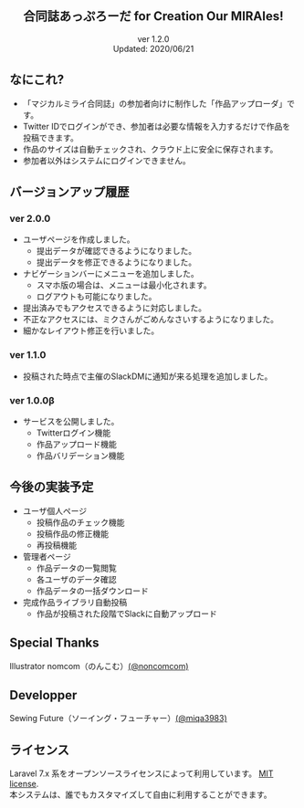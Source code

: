 <h2 align="center">合同誌あっぷろーだ for Creation Our MIRAIes!</h2>

<p align="center">
ver 1.2.0<br>
Updated: 2020/06/21
</p>

## なにこれ?
- 「マジカルミライ合同誌」の参加者向けに制作した「作品アップローダ」です。
- Twitter IDでログインができ、参加者は必要な情報を入力するだけで作品を投稿できます。
- 作品のサイズは自動チェックされ、クラウド上に安全に保存されます。
- 参加者以外はシステムにログインできません。

## バージョンアップ履歴
### ver 2.0.0
- ユーザページを作成しました。
    - 提出データが確認できるようになりました。
    - 提出データを修正できるようになりました。
- ナビゲーションバーにメニューを追加しました。
    - スマホ版の場合は、メニューは最小化されます。
    - ログアウトも可能になりました。
- 提出済みでもアクセスできるように対応しました。
- 不正なアクセスには、ミクさんがごめんなさいするようになりました。
- 細かなレイアウト修正を行いました。

### ver 1.1.0
- 投稿された時点で主催のSlackDMに通知が来る処理を追加しました。

### ver 1.0.0β
- サービスを公開しました。
    - Twitterログイン機能
    - 作品アップロード機能
    - 作品バリデーション機能


## 今後の実装予定
- ユーザ個人ページ
    - 投稿作品のチェック機能
    - 投稿作品の修正機能
    - 再投稿機能
- 管理者ページ
    - 作品データの一覧閲覧
    - 各ユーザのデータ確認
    - 作品データの一括ダウンロード
- 完成作品ライブラリ自動投稿
    - 作品が投稿された段階でSlackに自動アップロード


## Special Thanks
Illustrator nomcom（のんこむ）[(@noncomcom)](https://twitter.com/noncomcom)


## Developper
Sewing Future（ソーイング・フューチャー）[(@miqa3983)](https://twitter.com/miqa3983)


## ライセンス
Laravel 7.x 系をオープンソースライセンスによって利用しています。 [MIT license](https://opensource.org/licenses/MIT).<br>
本システムは、誰でもカスタマイズして自由に利用することができます。

